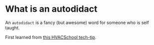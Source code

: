 # What is an autodidact

An `autodidact` is a fancy (but awesome) word for someone who is self
taught.

First learned from [this HVACSchool tech-tip](https://hvacrschool.com/are-you-an-autodidact/).

